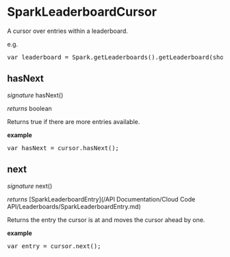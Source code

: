 # SparkLeaderboardCursor

A cursor over entries within a leaderboard.

e.g.

<pre rel="highlighter" code-brush="js" contenteditable="false">var leaderboard = Spark.getLeaderboards().getLeaderboard(shortCode).getEntries();</pre>



## hasNext

_signature_ hasNext()</p>

_returns_ boolean</p>

Returns true if there are more entries available.

<b>example</b>

<pre rel="highlighter" code-brush="js" contenteditable="false">var hasNext = cursor.hasNext();</pre>


## next

_signature_ next()</p>

_returns_ [SparkLeaderboardEntry](/API Documentation/Cloud Code API/Leaderboards/SparkLeaderboardEntry.md)</p>

Returns the entry the cursor is at and moves the cursor ahead by one.

<b>example</b>

<pre rel="highlighter" code-brush="js" contenteditable="false">var entry = cursor.next();</pre>


